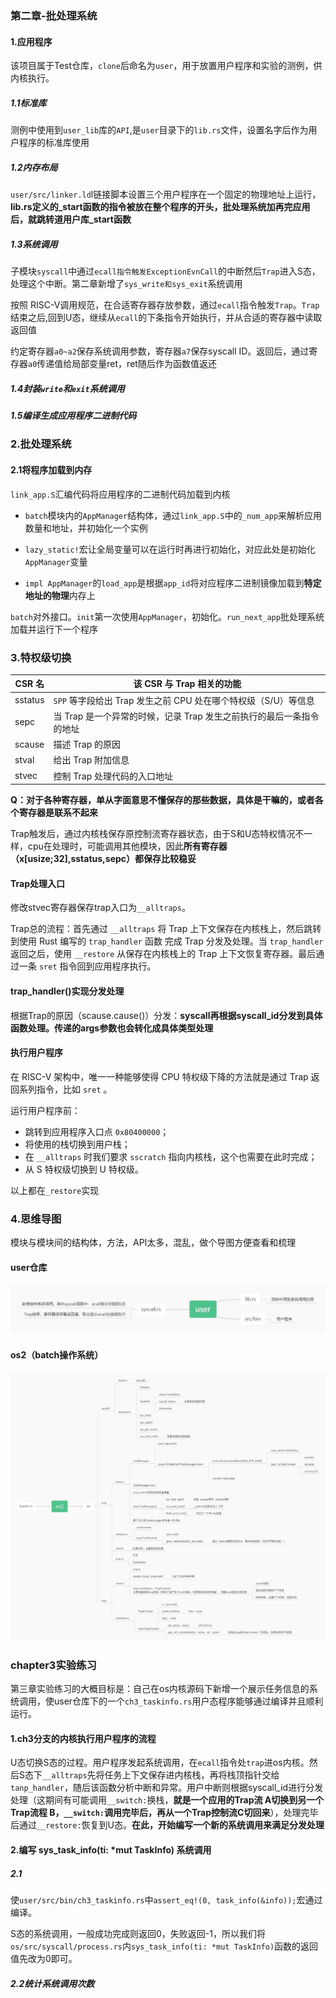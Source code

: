 ### 第二章-批处理系统

#### 1.应用程序

该项目属于Test仓库，`clone`后命名为`user`，用于放置用户程序和实验的测例，供内核执行。

##### 1.1标准库

测例中使用到`user_lib`库的`API`,是`user`目录下的`lib.rs`文件，设置名字后作为用户程序的标准库使用



##### 1.2内存布局

`user/src/linker.ld`l链接脚本设置三个用户程序在一个固定的物理地址上运行，**lib.rs定义的_start函数的指令被放在整个程序的开头，批处理系统加再完应用后，就跳转道用户库_start函数**



##### 1.3系统调用

子模块`syscall`中通过`ecall指令触发ExceptionEvnCall`的中断然后`Trap`进入S态，处理这个中断。第二章新增了```sys_write和sys_exit```系统调用

按照 RISC-V调用规范，在合适寄存器存放参数，通过`ecall`指令触发`Trap`。`Trap`结束之后,回到U态，继续从`ecall`的下条指令开始执行，并从合适的寄存器中读取返回值



约定寄存器`a0~a2`保存系统调用参数，寄存器`a7`保存syscall ID。返回后，通过寄存器`a0`传递值给局部变量ret，ret随后作为函数值返还



##### 1.4封装`write`和`exit`系统调用

##### 1.5编译生成应用程序二进制代码



### 2.批处理系统

#### 2.1将程序加载到内存

`link_app.S`汇编代码将应用程序的二进制代码加载到内核



* `batch`模块内的`AppManager`结构体，通过`link_app.S`中的`_num_app`来解析应用数量和地址，并初始化一个实例

* `lazy_static!`宏让全局变量可以在运行时再进行初始化，对应此处是初始化`AppManager`变量

* `impl AppManager`的`load_app`是根据`app_id`将对应程序二进制镜像加载到**特定地址的物理**内存上

  

`batch`对外接口。`init`第一次使用`AppManager`，初始化。`run_next_app`批处理系统加载并运行下一个程序



### 3.特权级切换

| CSR 名  | 该 CSR 与 Trap 相关的功能                                    |
| ------- | ------------------------------------------------------------ |
| sstatus | `SPP` 等字段给出 Trap 发生之前 CPU 处在哪个特权级（S/U）等信息 |
| sepc    | 当 Trap 是一个异常的时候，记录 Trap 发生之前执行的最后一条指令的地址 |
| scause  | 描述 Trap 的原因                                             |
| stval   | 给出 Trap 附加信息                                           |
| stvec   | 控制 Trap 处理代码的入口地址                                 |

**Q：对于各种寄存器，单从字面意思不懂保存的那些数据，具体是干嘛的，或者各个寄存器是联系不起来**

Trap触发后，通过内核栈保存原控制流寄存器状态，由于S和U态特权情况不一样，cpu在处理时，可能调用其他模块，因此**所有寄存器（x[usize;32],sstatus,sepc）都保存比较稳妥**



#### Trap处理入口

修改stvec寄存器保存trap入口为`__alltraps`。

Trap总的流程：首先通过 `__alltraps` 将 Trap 上下文保存在内核栈上，然后跳转到使用 Rust 编写的 `trap_handler` 函数 完成 Trap 分发及处理。当 `trap_handler` 返回之后，使用 `__restore` 从保存在内核栈上的 Trap 上下文恢复寄存器。最后通过一条 `sret` 指令回到应用程序执行。



#### trap_handler()实现分发处理

根据Trap的原因（scause.cause()）分发：**syscall再根据syscall_id分发到具体函数处理。传递的args参数也会转化成具体类型处理**



#### 执行用户程序

在 RISC-V 架构中，唯一一种能够使得 CPU 特权级下降的方法就是通过 Trap 返回系列指令，比如 `sret` 。

运行用户程序前：

- 跳转到应用程序入口点 `0x80400000`；
- 将使用的栈切换到用户栈；
- 在 `__alltraps` 时我们要求 `sscratch` 指向内核栈，这个也需要在此时完成；
- 从 S 特权级切换到 U 特权级。

以上都在`_restore`实现



### 4.思维导图

模块与模块间的结构体，方法，API太多，混乱，做个导图方便查看和梳理

#### user仓库

![user](./img/user.jpg)



#### os2（batch操作系统）

![os2](./img/os2.jpg)

### chapter3实验练习

第三章实验练习的大概目标是：自己在os内核源码下新增一个展示任务信息的系统调用，使user仓库下的一个`ch3_taskinfo.rs`用户态程序能够通过编译并且顺利运行。



#### 1.ch3分支的内核执行用户程序的流程

U态切换S态的过程。用户程序发起系统调用，在`ecall`指令处`trap`进os内核。然后S态下`__alltraps`先将任务上下文保存进内核栈，再将栈顶指针交给`tanp_handler`，随后该函数分析中断和异常。用户中断则根据syscall_id进行分发处理（这期间有可能调用`__switch:`换栈，**就是一个应用的Trap流 A切换到另一个Trap流程 B，`__switch:`调用完毕后，再从一个Trap控制流C切回来**），处理完毕后通过`__restore:`恢复到U态。**在此，开始编写一个新的系统调用来满足分发处理**



#### 2.编写 sys_task_info(ti: *mut TaskInfo) 系统调用

##### 2.1

使`user/src/bin/ch3_taskinfo.rs`中`assert_eq!(0, task_info(&info));`宏通过编译。

S态的系统调用，一般成功完成则返回0，失败返回-1，所以我们将`os/src/syscall/process.rs`内`sys_task_info(ti: *mut TaskInfo)`函数的返回值先改为0即可。

##### 2.2统计系统调用次数